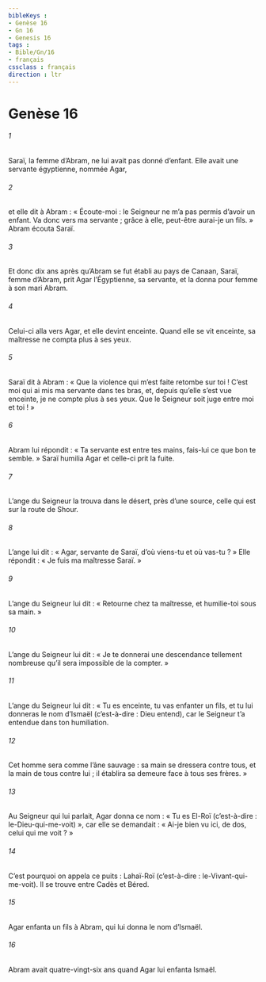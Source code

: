```yaml
---
bibleKeys : 
- Genèse 16
- Gn 16
- Genesis 16
tags : 
- Bible/Gn/16
- français
cssclass : français
direction : ltr
---
```


# Genèse 16

###### 1
Saraï, la femme d’Abram, ne lui avait pas donné d’enfant. Elle avait une servante égyptienne, nommée Agar,
###### 2
et elle dit à Abram : « Écoute-moi : le Seigneur ne m’a pas permis d’avoir un enfant. Va donc vers ma servante ; grâce à elle, peut-être aurai-je un fils. » Abram écouta Saraï.
###### 3
Et donc dix ans après qu’Abram se fut établi au pays de Canaan, Saraï, femme d’Abram, prit Agar l’Égyptienne, sa servante, et la donna pour femme à son mari Abram.
###### 4
Celui-ci alla vers Agar, et elle devint enceinte. Quand elle se vit enceinte, sa maîtresse ne compta plus à ses yeux.
###### 5
Saraï dit à Abram : « Que la violence qui m’est faite retombe sur toi ! C’est moi qui ai mis ma servante dans tes bras, et, depuis qu’elle s’est vue enceinte, je ne compte plus à ses yeux. Que le Seigneur soit juge entre moi et toi ! »
###### 6
Abram lui répondit : « Ta servante est entre tes mains, fais-lui ce que bon te semble. » Saraï humilia Agar et celle-ci prit la fuite.
###### 7
L’ange du Seigneur la trouva dans le désert, près d’une source, celle qui est sur la route de Shour.
###### 8
L’ange lui dit : « Agar, servante de Saraï, d’où viens-tu et où vas-tu ? » Elle répondit : « Je fuis ma maîtresse Saraï. »
###### 9
L’ange du Seigneur lui dit : « Retourne chez ta maîtresse, et humilie-toi sous sa main. »
###### 10
L’ange du Seigneur lui dit : « Je te donnerai une descendance tellement nombreuse qu’il sera impossible de la compter. »
###### 11
L’ange du Seigneur lui dit :
« Tu es enceinte, tu vas enfanter un fils,
et tu lui donneras le nom d’Ismaël (c’est-à-dire : Dieu entend),
car le Seigneur t’a entendue dans ton humiliation.
###### 12
Cet homme sera comme l’âne sauvage :
sa main se dressera contre tous,
et la main de tous contre lui ;
il établira sa demeure face à tous ses frères. »
###### 13
Au Seigneur qui lui parlait, Agar donna ce nom : « Tu es El-Roï (c’est-à-dire : le-Dieu-qui-me-voit) », car elle se demandait : « Ai-je bien vu ici, de dos, celui qui me voit ? »
###### 14
C’est pourquoi on appela ce puits : Lahaï-Roï (c’est-à-dire : le-Vivant-qui-me-voit). Il se trouve entre Cadès et Béred.
###### 15
Agar enfanta un fils à Abram, qui lui donna le nom d’Ismaël.
###### 16
Abram avait quatre-vingt-six ans quand Agar lui enfanta Ismaël.
